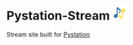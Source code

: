 # Pystation-Stream ![](favicon/32.png)
Stream site built for [Pystation](https://github.com/FriendlyAI/Pystation)
